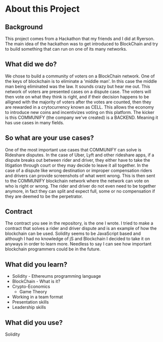 # About this Project 

## Background 

This project comes from a Hackathon that my friends and I did at Ryerson. The main idea of the hackathon was to get introduced to BlockChain and try to build something that 
can run on one of its many networks. 

## What did we do?

We chose to build a community of voters on a BlockChain network. One of the keys of blockchain is to eliminate a 'middle man'. In this case the middle man being eliminated 
was the law. It sounds crazy but hear me out. This network of voters are presented cases on a dispute case. The voters will then vote on what they think is right, and if 
their decision happens to be alligned with the majority of voters after the votes are counted, then they are rewarded in a crytocurrency known as CELL. This allows the 
economy to introduce new coins and incentivizes voting on this platform. The kicker is this COMMUNIFY (the company we've created) is a BACKEND. Meaning it has use cases in 
many fields. 

## So what are your use cases?

One of the most important use cases that COMMUNIFY can solve is Rideshare disputes. In the case of Uber, Lyft and other rideshare apps, if a dispute breaks out between 
rider and driver, they either have to take the litigation through court or they may decide to leave it all together. In the case of a dispute like wrong destination or 
improper compensation riders and drivers can provide screenshots of what went wrong. This is then sent to the COMMUNIFY blockchain network where the network can vote on who 
is right or wrong. The rider and driver do not even need to be together anymore, in fact they can split and expect full, some or no compensation if they are deemed to be 
the perpetrator. 


## Contract 

The contract you see in the repository, is the one I wrote. I tried to make a contract that solves a rider and driver dispute and is an example of how the blockchain can be 
used. Solidity seems to be JavaScript based and although I had no knowledge of jS and Blockchain I decided to take it on anyways in order to learn more. Needless to say I 
can see how important blockchain programmers could be in the future. 

## What did you learn?

- Solidity - Ethereums programming language 
- BlockChain - What is it?
- Crypto-Economics 
	- Game Theory 
- Working in a team format 
- Presentation skills 
- Leadership skills 

## What did you use?

Solidity 


